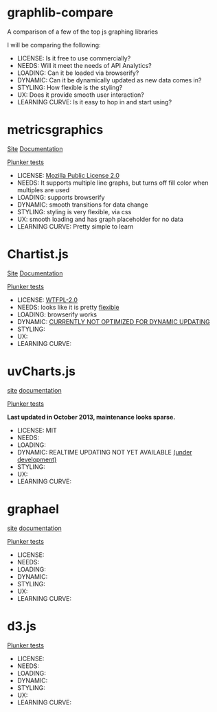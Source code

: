# graphlib-compare
A comparison of a few of the top js graphing libraries

I will be comparing the following:

* LICENSE: Is it free to use commercially?
* NEEDS: Will it meet the needs of API Analytics?
* LOADING: Can it be loaded via browserify?
* DYNAMIC: Can it be dynamically updated as new data comes in?
* STYLING: How flexible is the styling?
* UX: Does it provide smooth user interaction?
* LEARNING CURVE: Is it easy to hop in and start using?

# metricsgraphics
[Site](http://metricsgraphicsjs.org/) [Documentation](https://github.com/mozilla/metrics-graphics)

[Plunker tests](http://plnkr.co/edit/zxFzNEJk7uwtZa5JGwqy?p=preview)

* LICENSE: [Mozilla Public License 2.0](https://tldrlegal.com/license/mozilla-public-license-2.0-(mpl-2))
* NEEDS: It supports multiple line graphs, but turns off fill color when multiples are used
* LOADING: supports browserify
* DYNAMIC: smooth transitions for data change
* STYLING: styling is very flexible, via css
* UX: smooth loading and has graph placeholder for no data
* LEARNING CURVE: Pretty simple to learn

# Chartist.js
[Site](http://gionkunz.github.io/chartist-js/) [Documentation](http://gionkunz.github.io/chartist-js/api-documentation.html)

[Plunker tests](http://plnkr.co/edit/FIEGDUi1odJUo1RgEOV1)

* LICENSE: [WTFPL-2.0](https://tldrlegal.com/license/do-wtf-you-want-to-public-license-v2-(wtfpl-2.0))
* NEEDS: looks like it is pretty [flexible](http://www.smashingmagazine.com/2014/12/16/chartist-js-open-source-library-responsive-charts/)
* LOADING: browserify works
* DYNAMIC: [CURRENTLY NOT OPTIMIZED FOR DYNAMIC UPDATING](https://github.com/gionkunz/chartist-js/issues/3)
* STYLING: 
* UX: 
* LEARNING CURVE: 

# uvCharts.js
[site](http://imaginea.github.io/uvCharts/) [documentation](http://imaginea.github.io/uvCharts/documentation.html)

[Plunker tests](http://plnkr.co/edit/RQO71fXIY5jzW2ziN2ey?p=preview)

**Last updated in October 2013, maintenance looks sparse.**

* LICENSE: MIT
* NEEDS: 
* LOADING: 
* DYNAMIC: REALTIME UPDATING NOT YET AVAILABLE [(under development)](https://github.com/Imaginea/uvCharts#to-be-implemented)
* STYLING: 
* UX: 
* LEARNING CURVE: 

# graphael
[site](http://g.raphaeljs.com/) [documentation](http://g.raphaeljs.com/reference.html)

[Plunker tests](http://plnkr.co/edit/L1nf3r7coI45ap8jOkOv?p=preview)

* LICENSE: 
* NEEDS: 
* LOADING: 
* DYNAMIC: 
* STYLING: 
* UX: 
* LEARNING CURVE: 

# d3.js
[Plunker tests](#)

* LICENSE: 
* NEEDS: 
* LOADING: 
* DYNAMIC: 
* STYLING: 
* UX: 
* LEARNING CURVE: 
